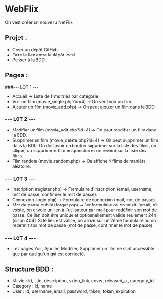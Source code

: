 # WebFlix

On veut créer un nouveau NetFlix.

## Projet :
- Créer un dépôt GitHub.
- Faire le lien entre le dépôt local.
- Penser à la BDD.

## Pages :
###--- LOT 1 ---
- Accueil -> Liste de films triés par catégorie.
- Voir un film (movie_single.php?id=4) -> On veut voir un film.
- Ajouter un film (movie_add.php) -> On peut ajouter un film dans la BDD.

### --- LOT 2 ---
- Modifier un film (movie_edit.php?id=4) -> On peut modifier un film dans la BDD.
- Supprimer un film (movie_delete.php?id=4) -> On peut supprimer un film dans la BDD. On doit avoir un bouton supprimer sur la liste des films, on clique, on supprime le film en question et on revient sur la liste des films.
- Film random (movie_random.php) -> On affiche 4 films de manière aléatoire.

### --- LOT 3 ---
- Inscription (register.php) -> Formulaire d'inscription (email, username, mot de passe, confirmer le mot de passe).
- Connexion (login.php) -> Formulaire de connexion (mail, mot de passe).
- Mot de passe oublié (forget.php) -> 1er formulaire où on saisit l'email, s'il existe, on envoie un lien à l'utilisateur par mail pour redéfinir son mot de passe. Ce lien doit être unique et optionnellement valide seulement 24h (sinon 404). Si le lien est valide, on arrive sur un 2éme formulaire où on redéfinit son mot de passe (mot de passe, confirmer le mot de passe).

### --- LOT 4 ---
- Les pages Voir, Ajouter, Modifier, Supprimer un film ne sont accessible que par quelqu'un qui est connecté.

## Structure BDD :
- Movie : id, title, description, video_link, cover, released_at, category_id
- Category : id, name
- User : id, username, email, password, token,  token_expiration
